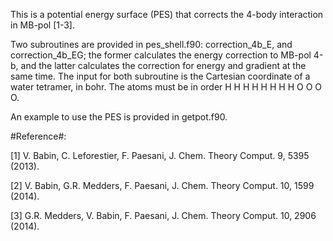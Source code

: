 This is a potential energy surface (PES) that corrects the 4-body interaction in MB-pol [1-3].

Two subroutines are provided in pes_shell.f90: correction_4b_E, and correction_4b_EG; the former calculates the energy correction to MB-pol 4-b, and the latter calculates the correction for energy and gradient at the same time. The input for both subroutine is the Cartesian coordinate of a water tetramer, in bohr. The atoms must be in order H H H H H H H H O O O O.

An example to use the PES is provided in getpot.f90.

#Reference#:

[1] V. Babin, C. Leforestier, F. Paesani, J. Chem. Theory Comput. 9, 5395 (2013).

[2] V. Babin, G.R. Medders, F. Paesani, J. Chem. Theory Comput. 10, 1599 (2014).

[3] G.R. Medders, V. Babin, F. Paesani, J. Chem. Theory Comput. 10, 2906 (2014).
